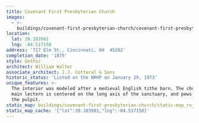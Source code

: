 ```yaml
---
title: Covenant First Presbyterian Church
images:
  - >-
    buildings/covenant-first-presbyterian-church/covenant-first-presbyterian-church-0_regvop
location:
  lat: 39.103981
  lng: -84.517158
address: '717 Elm St., Cincinnati, OH  45202'
completion_date: '1875'
style: Gothic
architect: William Walter
associate_architect: J.J. Cotteral & Sons
historic_status: 'Listed on the NRHP on January 29, 1973'
unique_features: >-
  The interior was modeled after a medieval English tithe barn. The church's
  main lectern is centered on the long axis of the sanctuary, and pews encircle
  the pulpit.
static_map: buildings/covenant-first-presbyterian-church/static-map_rvjgs6
static_map_cache: '{"lat":39.103981,"lng":-84.517158}'
---
```

